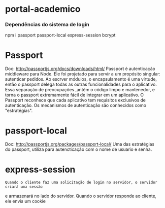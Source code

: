 # portal-academico


### Dependências do sistema de login
npm i passport passport-local express-session bcrypt


# Passport
Doc: http://passportjs.org/docs/downloads/html/
    Passport é autenticação middleware para Node. Ele foi projetado para servir
a um propósito singular: autenticar pedidos.
    Ao escrver módulos, o encapsulamento é uma virtude, então o passport delega todas as
outras funcionalidades para o aplicativo. Essa separação de preocupações ,antém o código limpo e 
mantenedor, e torna o passport extremamente fácil de integrar em um aplicativo.
    O Passport reconhece que cada aplicativo tem requisitos exclusivos de autenticação. Os mecanismos 
de autenticação são conhecidos como "estratégias".


# passport-local
Doc: http://passportjs.org/packages/passport-local/
Uma das estratégias do passport, utiliza para autencticação com o nome de usuario e senha.


# express-session
    Quando o cliente faz uma solicitação de login no servidor, o servidor criará uma sessão 
e armazenará no lado do servidor. Quando o servidor responde ao cliente, ele envia um cookie